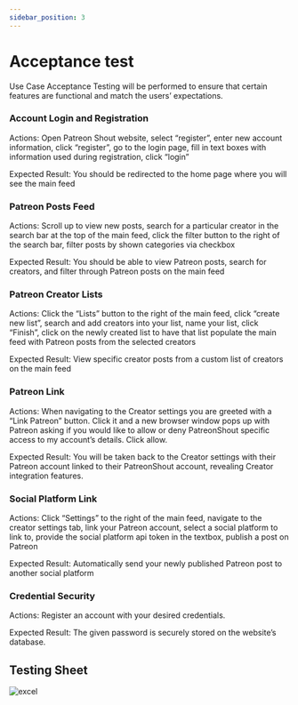 ```yaml
---
sidebar_position: 3
---
```

# Acceptance test

Use Case Acceptance Testing will be performed to ensure that certain features are functional and match the users’ expectations.

### Account Login and Registration

Actions: Open Patreon Shout website, select “register”, enter new account information, click “register”, go to the login page, fill in text boxes with information used during registration, click “login”

Expected Result: You should be redirected to the home page where you will see the main feed

### Patreon Posts Feed

Actions: Scroll up to view new posts, search for a particular creator in the search bar at the top of the main feed, click the filter button to the right of the search bar, filter posts by shown categories via checkbox

Expected Result: You should be able to view Patreon posts, search for creators, and filter through Patreon posts on the main feed

### Patreon Creator Lists

Actions: Click the “Lists” button to the right of the main feed, click “create new list”, search and add creators into your list, name your list, click “Finish”, click on the newly created list to have that list populate the main feed with Patreon posts from the selected creators

Expected Result: View specific creator posts from a custom list of creators on the main feed

### Patreon Link

Actions: When navigating to the Creator settings you are greeted with a “Link Patreon” button.  Click it and a new browser window pops up with Patreon asking if you would like to allow or deny PatreonShout specific access to my account’s details.  Click allow.

Expected Result: You will be taken back to the Creator settings with their Patreon account linked to their PatreonShout account, revealing Creator integration features. 

### Social Platform Link

Actions: Click “Settings” to the right of the main feed, navigate to the creator settings tab, link your Patreon account, select a social platform to link to, provide the social platform api token in the textbox, publish a post on Patreon

Expected Result: Automatically send your newly published Patreon post to another social platform

### Credential Security

Actions: Register an account with your desired credentials.

Expected Result: The given password is securely stored on the website’s database.

## Testing Sheet

![excel](https://user-images.githubusercontent.com/29709311/195232930-7e2143fd-19e9-473e-b403-578539191ea2.png)
